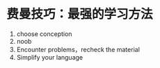 # 费曼技巧：最强的学习方法

1. choose conception
2. noob
3. Encounter problems，recheck the material
4. Simplify your language